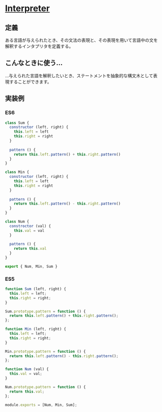 # [Interpreter](https://designpatternsgame.com/patterns/interpteter)

## 定義
ある言語が与えられたとき、その文法の表現と、その表現を用いて言語中の文を解釈するインタプリタを定義する。

## こんなときに使う...
...与えられた言語を解釈したいとき、ステートメントを抽象的な構文木として表現することができます。

## 実装例
### ES6
```js
class Sum {
  constructor (left, right) {
    this.left = left
    this.right = right
  }
  
  pattern () {
    return this.left.pattern() + this.right.pattern()
  }
}

class Min {
  constructor (left, right) {
    this.left = left
    this.right = right
  }
  
  pattern () {
    return this.left.pattern() - this.right.pattern()
  }
}

class Num {
  constroctor (val) {
    this.val = val
  }
  
  pattern () {
    return this.val
  }
}

export { Num, Min, Sum }
```

### ES5
```js
function Sum (left, right) {
  this.left = left;
  this.right = right;
}

Sum.prototype.pattern = function () {
  return this.left.pattern() + this.right.pattern();
};

function Min (left, right) {
  this.left = left;
  this.right = right;
}

Min.prototype.pattern = function () {
  return this.left.pattern() - this.right.pattern();
};

function Num (val) {
  this.val = val;
}

Num.prototype.pattern = function () {
  return this.val;
};

module.exports = [Num, Min, Sum];
```
